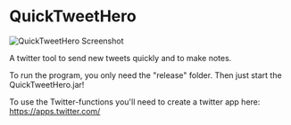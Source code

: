 # QuickTweetHero
![QuickTweetHero Screenshot](http://i.imgur.com/kkaowqu.png)

A twitter tool to send new tweets quickly and to make notes.


To run the program, you only need the "release" folder. Then just start the QuickTweetHero.jar!

To use the Twitter-functions you'll need to create a twitter app here: https://apps.twitter.com/
